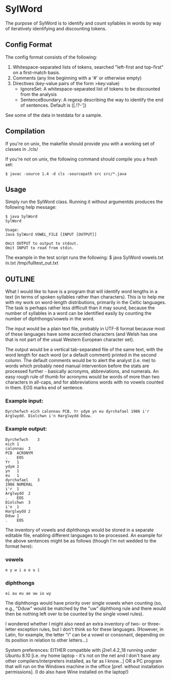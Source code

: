 # SylWord
The purpose of SylWord is to identify and count syllables in words by way of
iteratively identifying and discounting tokens.

## Config Format
The config format consists of the following:

 1) Whitespace-separated lists of tokens, searched "left-first and top-first" 
    on a first-match basis.
 2) Comments (any line beginning with a '#' or otherwise empty)
 3) Directives (key-value pairs of the form >key:value)
    * IgnoreSet:        A whitespace-separated list of tokens to be discounted 
			from the analysis
    * SentenceBoundary: A regexp describing the way to identify the end of 
                        sentences.  Default is ([.!?\-'])

See some of the data in testdata for a sample.

## Compilation
If you're on unix, the makefile should provide you with a working set of 
classes in ./cls/

If you're not on unix, the following command should compile you a fresh set:

    $ javac -source 1.4 -d cls -sourcepath src src/*.java

## Usage
Simply run the SylWord class.  Running it without argumentds produces the 
following help message:

    $ java SylWord 
    SylWord

    Usage:
    Java SylWord VOWEL_FILE [INPUT [OUTPUT]]

    Omit OUTPUT to output to stdout.
    Omit INPUT to read from stdin.

The example in the test script runs the following:
$ java SylWord vowels.txt in.txt /tmp/fulltest_out.txt


## OUTLINE
What I would like to have is a program that will identify word lengths in a text (in terms of spoken syllables rather than characters).  This is to help me with my work on word-length distributions, primarily in the Celtic languages.  The task is perhaps rather less difficult than it may sound, because the number of syllables in a word can be identified easily by counting the number of diphthongs/vowels in the word.
 
The input would be a plain text file, probably in UTF-8 format because most of these languages have some accented characters (and Welsh has one that is not part of the usual Western European character set).
 
The output would be a vertical tab-separated file of the same text, with the word length for each word (or a default comment) printed in the second column.  The default comments would be to alert the analyst (i.e. me) to words which probably need manual intervention before the stats are processed further - basically acronyms, abbreviations, and numerals.  An easy rough rule of thumb for acronyms would be words of more than two characters in all-caps, and for abbreviations words with no vowels counted in them.  EOS marks end of sentence.
 
### Example input:
 
    Dyrchefwch eich calonnau PCB. Yr ydym yn eu dyrchafael 1986 i'r Arglwydd. Dïolchwn i'n Harglwydd Dduw.
 
### Example output:
 
    Dyrchefwch    3
    eich 1
    calonnau  3
    PCB  ACRONYM
    .    EOS
    Yr   1
    ydym 2
    yn   1
    eu   1
    dyrchafael    3
    1986 NUMERAL
    i'r  1
    Arglwydd  2
    .    EOS
    Dïolchwn  3
    i'n  1
    Harglwydd 2
    Dduw 1
    .    EOS
 
The inventory of vowels and diphthongs would be stored in a separate editable file, enabling different languages to be processed.  An example for the above sentences might be as follows (though I'm not wedded to the format here):
 
### vowels

    e y w i a o u ï

### diphthongs

    ei au eu ae uw io wy
 
The diphthongs would have priority over single vowels when counting (so, e.g., "Dduw" would be matched by the "uw" diphthong rule and there would then be nothing left over to be counted by the single vowel rules).
 
I wondered whether I might also need an extra inventory of two- or three-letter exception rules, but I don't think so for these languages.  (However, in Latin, for example, the letter "i" can be a vowel or consonant, depending on its position in relation to other letters…)
 
System preferences: EITHER compatible with j2re1.4.2\_18 running under Ubuntu 8.10 [i.e. my home laptop - it's not on the net and I don't have any other compilers/interpreters installed, as far as I know…] OR a PC program that will run on the Windows machine in the office [pref. without installation permissions].  (I do also have Wine installed on the laptop!)
